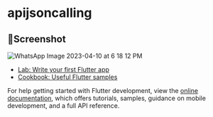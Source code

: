 # apijsoncalling
## 📲Screenshot
![WhatsApp Image 2023-04-10 at 6 18 12 PM](https://user-images.githubusercontent.com/102571608/230914525-be9b7c8c-96bd-4138-bd0e-7c8e4e81d954.jpeg)

- [Lab: Write your first Flutter app](https://docs.flutter.dev/get-started/codelab)
- [Cookbook: Useful Flutter samples](https://docs.flutter.dev/cookbook)

For help getting started with Flutter development, view the
[online documentation](https://docs.flutter.dev/), which offers tutorials,
samples, guidance on mobile development, and a full API reference.
